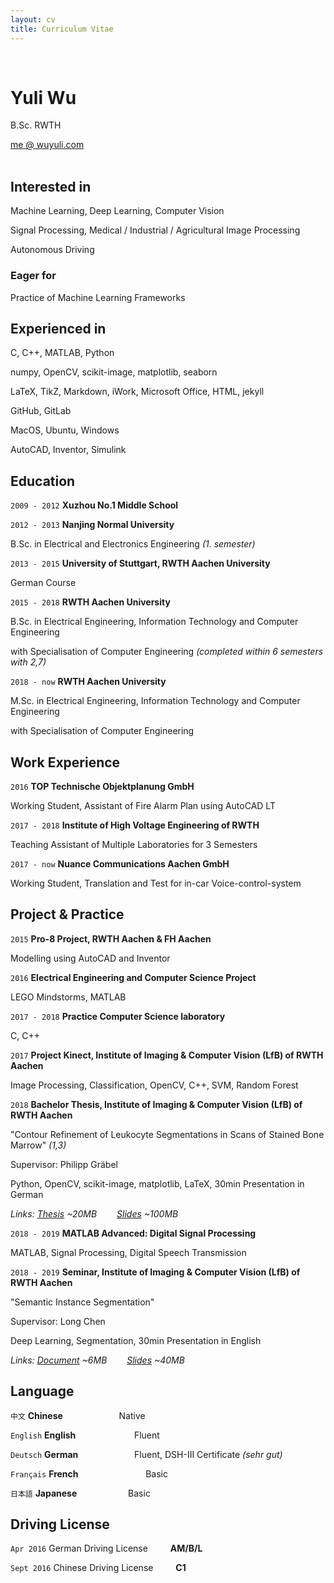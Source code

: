 ```yaml
---
layout: cv
title: Curriculum Vitae
---
```


<br />

# Yuli Wu
B.Sc. RWTH

<div id="webaddress">
<a href="mailto:me@wuyuli.com">me @ wuyuli.com</a>
<!--( have a try, it really works 😹 )</p> -->
</div>

<br />

## Interested in
Machine Learning, Deep Learning, Computer Vision

Signal Processing, Medical / Industrial / Agricultural Image Processing

Autonomous Driving

### Eager for
Practice of Machine Learning Frameworks

## Experienced in
C, C++, MATLAB, Python

numpy, OpenCV, scikit-image, matplotlib, seaborn

LaTeX, TikZ, Markdown, iWork, Microsoft Office, HTML, jekyll

GitHub, GitLab

MacOS, Ubuntu, Windows

AutoCAD, Inventor, Simulink


## Education

`2009 - 2012`
__Xuzhou No.1 Middle School__

`2012 - 2013`
__Nanjing Normal University__

B.Sc. in Electrical and Electronics Engineering *(1. semester)*

`2013 - 2015`
__University of Stuttgart, RWTH Aachen University__

German Course

`2015 - 2018`
__RWTH Aachen University__

B.Sc. in Electrical Engineering, Information Technology and Computer Engineering

with Specialisation of Computer Engineering  *(completed within 6 semesters with 2,7)*

`2018 - now`
__RWTH Aachen University__

M.Sc. in Electrical Engineering, Information Technology and Computer Engineering

with Specialisation of Computer Engineering

## Work Experience
`2016`
__TOP Technische Objektplanung GmbH__

Working Student, Assistant of Fire Alarm Plan using AutoCAD LT

`2017 - 2018`
__Institute of High Voltage Engineering of RWTH__

Teaching Assistant of Multiple Laboratories for 3 Semesters

`2017 - now`
__Nuance Communications Aachen GmbH__

Working Student, Translation and Test for in-car Voice-control-system


## Project & Practice
`2015`
__Pro-8 Project, RWTH Aachen & FH Aachen__

Modelling using AutoCAD and Inventor

`2016`
__Electrical Engineering and Computer Science Project__

LEGO Mindstorms, MATLAB

`2017 - 2018`
__Practice Computer Science laboratory__

C, C++

`2017`
__Project Kinect, Institute of Imaging & Computer Vision (LfB) of RWTH Aachen__

Image Processing, Classification, OpenCV, C++, SVM, Random Forest

`2018`
__Bachelor Thesis, Institute of Imaging & Computer Vision (LfB) of RWTH Aachen__

"Contour Refinement of Leukocyte Segmentations in Scans of Stained Bone Marrow" *(1,3)*

Supervisor: Philipp Gräbel

Python, OpenCV, scikit-image, matplotlib, LaTeX, 30min Presentation in German

*Links: <a href="https://yuliwu.github.io//ba//Thesis.pdf">Thesis</a> ~20MB &emsp;&emsp;<a href="https://yuliwu.github.io//ba-slides/">Slides</a> ~100MB*

`2018 - 2019`
__MATLAB Advanced: Digital Signal Processing__

MATLAB, Signal Processing, Digital Speech Transmission

`2018 - 2019`
__Seminar, Institute of Imaging & Computer Vision (LfB) of RWTH Aachen__

"Semantic Instance Segmentation"

Supervisor: Long Chen

Deep Learning, Segmentation, 30min Presentation in English

*Links: <a href="https://yuliwu.github.io//seminar-doc//Document.pdf">Document</a> ~6MB &emsp;&emsp;<a href="https://yuliwu.github.io//slides/">Slides</a> ~40MB*


## Language
`中文`
__Chinese__ &emsp; &emsp; &emsp; &emsp;&emsp; Native

`English`
__English__ &emsp; &emsp; &emsp; &emsp; &emsp; Fluent

`Deutsch`
__German__ &emsp; &emsp; &emsp; &emsp;&emsp; Fluent, DSH-III Certificate *(sehr gut)*

`Français`
__French__ &emsp; &emsp; &emsp; &emsp; &emsp;&emsp; Basic

`日本語`
__Japanese__ &emsp;&emsp;&emsp;&emsp; &emsp; Basic



## Driving License
`Apr 2016`
German Driving License &emsp;&emsp; __AM/B/L__

`Sept 2016`
Chinese Driving License &emsp;&emsp; __C1__

<br />
<br />
<!--
Last updated: Feb 2019 -->
